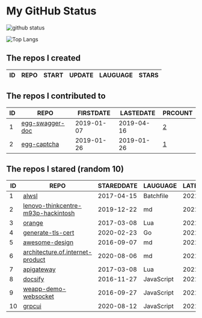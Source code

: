# My GitHub Status

<img src="https://github-readme-stats-1.yihong0618.vercel.app/api?username=jc-lathander&show_icons=true&&&hide_title=true&count_private=true" alt="github status" />

![Top Langs](https://github-readme-stats-1.yihong0618.vercel.app/api/top-langs/?username=jc-lathander&layout=compact)

<!--START_SECTION:my_github-->
## The repos I created
| ID | REPO | START | UPDATE | LAUGUAGE | STARS |
|----|------|-------|--------|----------|-------|

## The repos I contributed to
| ID |                                REPO                                | FIRSTDATE  | LASTEDATE  |                                          PRCOUNT                                           |
|----|--------------------------------------------------------------------|------------|------------|--------------------------------------------------------------------------------------------|
|  1 | [egg-swagger-doc](https://github.com/Yanshijie-EL/egg-swagger-doc) | 2019-01-07 | 2019-04-16 | [2](https://github.com/Yanshijie-EL/egg-swagger-doc/pulls?q=is%3Apr+author%3Ajc-lathander) |
|  2 | [egg-captcha](https://github.com/Raoul1996/egg-captcha)            | 2019-01-26 | 2019-01-26 | [1](https://github.com/Raoul1996/egg-captcha/pulls?q=is%3Apr+author%3Ajc-lathander)        |

## The repos I stared (random 10)
| ID |                                                 REPO                                                  | STAREDDATE |  LAUGUAGE  | LATESTUPDATE |
|----|-------------------------------------------------------------------------------------------------------|------------|------------|--------------|
|  1 | [alwsl](https://github.com/alwsl/alwsl)                                                               | 2017-04-15 | Batchfile  | 2021-09-14   |
|  2 | [lenovo-thinkcentre-m93p-hackintosh](https://github.com/mingcheng/lenovo-thinkcentre-m93p-hackintosh) | 2019-12-22 | md         | 2021-07-24   |
|  3 | [orange](https://github.com/orlabs/orange)                                                            | 2017-03-08 | Lua        | 2021-10-13   |
|  4 | [generate-tls-cert](https://github.com/Shyp/generate-tls-cert)                                        | 2020-02-23 | Go         | 2021-09-28   |
|  5 | [awesome-design](https://github.com/gztchan/awesome-design)                                           | 2016-09-07 | md         | 2021-10-17   |
|  6 | [architecture.of.internet-product](https://github.com/davideuler/architecture.of.internet-product)    | 2020-08-06 | md         | 2021-10-17   |
|  7 | [apigateway](https://github.com/adobe-apiplatform/apigateway)                                         | 2017-03-08 | Lua        | 2021-10-14   |
|  8 | [docsify](https://github.com/docsifyjs/docsify)                                                       | 2016-11-27 | JavaScript | 2021-10-17   |
|  9 | [weapp-demo-websocket](https://github.com/CFETeam/weapp-demo-websocket)                               | 2016-09-27 | JavaScript | 2021-09-22   |
| 10 | [grpcui](https://github.com/fullstorydev/grpcui)                                                      | 2020-08-12 | JavaScript | 2021-10-17   |

<!--END_SECTION:my_github-->
